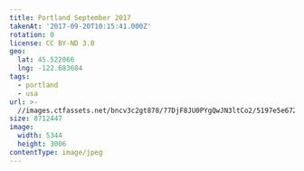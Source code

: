 ```yaml
---
title: Portland September 2017
takenAt: '2017-09-20T10:15:41.000Z'
rotation: 0
license: CC BY-ND 3.0
geo:
  lat: 45.522066
  lng: -122.683684
tags:
  - portland
  - usa
url: >-
  //images.ctfassets.net/bncv3c2gt878/77DjF8JU0PYgQwJN3ltCo2/5197e5e672256674e7d24228fd99f950/portland-september-2017_37459552555_o
size: 8712447
image:
  width: 5344
  height: 3006
contentType: image/jpeg
---
```


